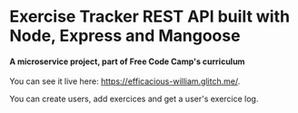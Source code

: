 # Exercise Tracker REST API built with Node, Express and Mangoose

#### A microservice project, part of Free Code Camp's curriculum

You can see it live here: https://efficacious-william.glitch.me/. 

You can create users, add exercices and get a user's exercice log.


